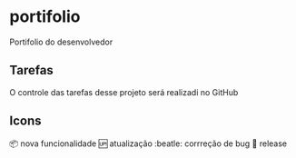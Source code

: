 # portifolio
Portifolio do desenvolvedor

## Tarefas

O controle das tarefas desse projeto será realizadi no GitHub


## Icons
:package: nova funcionalidade
:up: atualização
:beatle: corrreção de bug
:checkered_flag: release